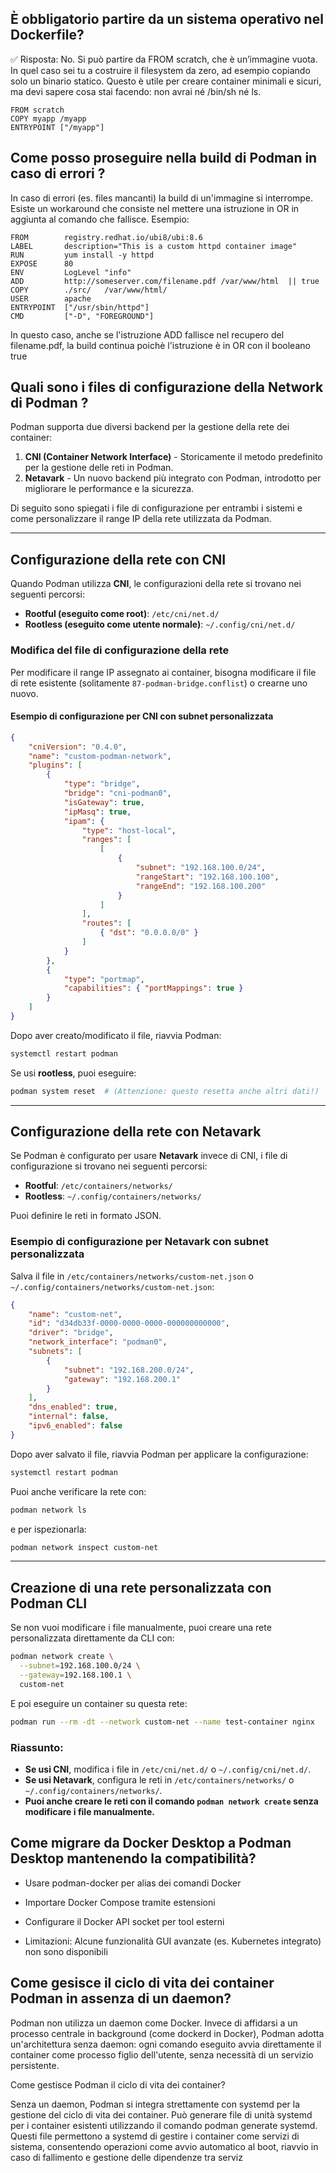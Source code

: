 ## È obbligatorio partire da un sistema operativo nel Dockerfile?

✅ Risposta:
No. Si può partire da FROM scratch, che è un’immagine vuota.
In quel caso sei tu a costruire il filesystem da zero, ad esempio copiando solo un binario statico.
Questo è utile per creare container minimali e sicuri, ma devi sapere cosa stai facendo: non avrai né /bin/sh né ls.

```Containerfile
FROM scratch
COPY myapp /myapp
ENTRYPOINT ["/myapp"]
```

## Come posso proseguire nella build di Podman in caso di errori ?

In caso di errori (es. files mancanti) la build di un'immagine si interrompe.
Esiste un workaround che consiste nel mettere una istruzione in OR in aggiunta al comando che fallisce.
Esempio:

```Containerfile
FROM        registry.redhat.io/ubi8/ubi:8.6  
LABEL       description="This is a custom httpd container image"  
RUN         yum install -y httpd  
EXPOSE      80  
ENV         LogLevel "info"  
ADD         http://someserver.com/filename.pdf /var/www/html  || true
COPY        ./src/   /var/www/html/  
USER        apache  
ENTRYPOINT  ["/usr/sbin/httpd"] 
CMD         ["-D", "FOREGROUND"]
```

In questo caso, anche se l'istruzione ADD fallisce nel recupero del filename.pdf, la build continua poichè l'istruzione
è in OR con il booleano true


## Quali sono i files di configurazione della Network di Podman ?

Podman supporta due diversi backend per la gestione della rete dei container:

1. **CNI (Container Network Interface)** - Storicamente il metodo predefinito per la gestione delle reti in Podman.
2. **Netavark** - Un nuovo backend più integrato con Podman, introdotto per migliorare le performance e la sicurezza.

Di seguito sono spiegati i file di configurazione per entrambi i sistemi e come personalizzare il range IP della rete utilizzata da Podman.

---

## Configurazione della rete con CNI

Quando Podman utilizza **CNI**, le configurazioni della rete si trovano nei seguenti percorsi:

- **Rootful (eseguito come root)**: `/etc/cni/net.d/`
- **Rootless (eseguito come utente normale)**: `~/.config/cni/net.d/`

### Modifica del file di configurazione della rete

Per modificare il range IP assegnato ai container, bisogna modificare il file di rete esistente (solitamente `87-podman-bridge.conflist`) o crearne uno nuovo.

#### Esempio di configurazione per CNI con subnet personalizzata

```json
{
    "cniVersion": "0.4.0",
    "name": "custom-podman-network",
    "plugins": [
        {
            "type": "bridge",
            "bridge": "cni-podman0",
            "isGateway": true,
            "ipMasq": true,
            "ipam": {
                "type": "host-local",
                "ranges": [
                    [
                        {
                            "subnet": "192.168.100.0/24",
                            "rangeStart": "192.168.100.100",
                            "rangeEnd": "192.168.100.200"
                        }
                    ]
                ],
                "routes": [
                    { "dst": "0.0.0.0/0" }
                ]
            }
        },
        {
            "type": "portmap",
            "capabilities": { "portMappings": true }
        }
    ]
}
```

Dopo aver creato/modificato il file, riavvia Podman:
```bash
systemctl restart podman
```

Se usi **rootless**, puoi eseguire:
```bash
podman system reset  # (Attenzione: questo resetta anche altri dati!)
```

---

## Configurazione della rete con Netavark

Se Podman è configurato per usare **Netavark** invece di CNI, i file di configurazione si trovano nei seguenti percorsi:

- **Rootful**: `/etc/containers/networks/`
- **Rootless**: `~/.config/containers/networks/`

Puoi definire le reti in formato JSON.

### Esempio di configurazione per Netavark con subnet personalizzata

Salva il file in `/etc/containers/networks/custom-net.json` o `~/.config/containers/networks/custom-net.json`:

```json
{
    "name": "custom-net",
    "id": "d34db33f-0000-0000-0000-000000000000",
    "driver": "bridge",
    "network_interface": "podman0",
    "subnets": [
        {
            "subnet": "192.168.200.0/24",
            "gateway": "192.168.200.1"
        }
    ],
    "dns_enabled": true,
    "internal": false,
    "ipv6_enabled": false
}
```

Dopo aver salvato il file, riavvia Podman per applicare la configurazione:
```bash
systemctl restart podman
```

Puoi anche verificare la rete con:
```bash
podman network ls
```

e per ispezionarla:
```bash
podman network inspect custom-net
```

---

## Creazione di una rete personalizzata con Podman CLI

Se non vuoi modificare i file manualmente, puoi creare una rete personalizzata direttamente da CLI con:

```bash
podman network create \
  --subnet=192.168.100.0/24 \
  --gateway=192.168.100.1 \
  custom-net
```

E poi eseguire un container su questa rete:
```bash
podman run --rm -dt --network custom-net --name test-container nginx
```

### Riassunto:

- **Se usi CNI**, modifica i file in `/etc/cni/net.d/` o `~/.config/cni/net.d/`.
- **Se usi Netavark**, configura le reti in `/etc/containers/networks/` o `~/.config/containers/networks/`.
- **Puoi anche creare le reti con il comando `podman network create` senza modificare i file manualmente.**

##  Come migrare da Docker Desktop a Podman Desktop mantenendo la compatibilità?

- Usare podman-docker per alias dei comandi Docker

- Importare Docker Compose tramite estensioni

- Configurare il Docker API socket per tool esterni

- Limitazioni: Alcune funzionalità GUI avanzate (es. Kubernetes integrato) non sono disponibili

## Come gesisce il ciclo di vita dei container Podman in assenza di un daemon?

Podman non utilizza un daemon come Docker. Invece di affidarsi a un processo centrale in background (come dockerd in Docker), Podman adotta un'architettura senza daemon: ogni comando eseguito avvia direttamente il container come processo figlio dell'utente, senza necessità di un servizio persistente.

Come gestisce Podman il ciclo di vita dei container?

Senza un daemon, Podman si integra strettamente con systemd per la gestione del ciclo di vita dei container. Può generare file di unità systemd per i container esistenti utilizzando il comando podman generate systemd. Questi file permettono a systemd di gestire i container come servizi di sistema, consentendo operazioni come avvio automatico al boot, riavvio in caso di fallimento e gestione delle dipendenze tra serviz
